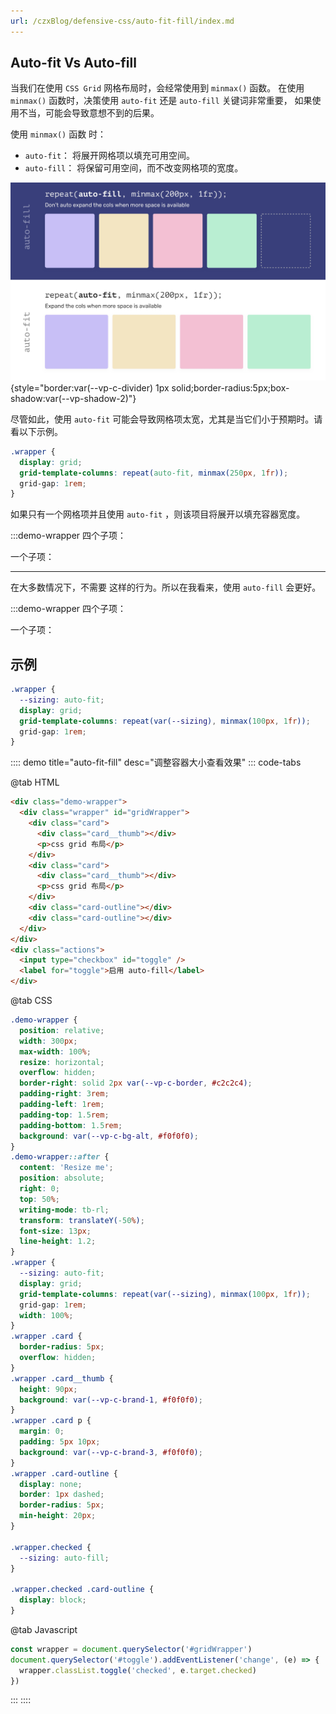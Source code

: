 ```yaml
---
url: /czxBlog/defensive-css/auto-fit-fill/index.md
---
```

## Auto-fit Vs Auto-fill

当我们在使用 `CSS Grid` 网格布局时，会经常使用到 `minmax()` 函数。
在使用 `minmax()` 函数时，决策使用 `auto-fit` 还是 `auto-fill` 关键词非常重要，
如果使用不当，可能会导致意想不到的后果。

使用 `minmax()` 函数 时：

* `auto-fit`： 将展开网格项以填充可用空间。
* `auto-fill`： 将保留可用空间，而不改变网格项的宽度。

![auto fit fill](/images/defensive-css/auto-fit-fill.png){style="border:var(--vp-c-divider) 1px solid;border-radius:5px;box-shadow:var(--vp-shadow-2)"}

尽管如此，使用 `auto-fit` 可能会导致网格项太宽，尤其是当它们小于预期时。请看以下示例。

```css
.wrapper {
  display: grid;
  grid-template-columns: repeat(auto-fit, minmax(250px, 1fr));
  grid-gap: 1rem;
}
```

如果只有一个网格项并且使用 `auto-fit` ，则该项目将展开以填充容器宽度。

:::demo-wrapper
四个子项：

一个子项：

***

在大多数情况下，不需要 这样的行为。所以在我看来，使用 `auto-fill` 会更好。

:::demo-wrapper
四个子项：

一个子项：

## 示例

```css
.wrapper {
  --sizing: auto-fit;
  display: grid;
  grid-template-columns: repeat(var(--sizing), minmax(100px, 1fr));
  grid-gap: 1rem;
}
```

:::: demo title="auto-fit-fill" desc="调整容器大小查看效果"
::: code-tabs

@tab HTML

```html
<div class="demo-wrapper">
  <div class="wrapper" id="gridWrapper">
    <div class="card">
      <div class="card__thumb"></div>
      <p>css grid 布局</p>
    </div>
    <div class="card">
      <div class="card__thumb"></div>
      <p>css grid 布局</p>
    </div>
    <div class="card-outline"></div>
    <div class="card-outline"></div>
  </div>
</div>
<div class="actions">
  <input type="checkbox" id="toggle" />
  <label for="toggle">启用 auto-fill</label>
</div>
```

@tab CSS

```css
.demo-wrapper {
  position: relative;
  width: 300px;
  max-width: 100%;
  resize: horizontal;
  overflow: hidden;
  border-right: solid 2px var(--vp-c-border, #c2c2c4);
  padding-right: 3rem;
  padding-left: 1rem;
  padding-top: 1.5rem;
  padding-bottom: 1.5rem;
  background: var(--vp-c-bg-alt, #f0f0f0);
}
.demo-wrapper::after {
  content: 'Resize me';
  position: absolute;
  right: 0;
  top: 50%;
  writing-mode: tb-rl;
  transform: translateY(-50%);
  font-size: 13px;
  line-height: 1.2;
}
.wrapper {
  --sizing: auto-fit;
  display: grid;
  grid-template-columns: repeat(var(--sizing), minmax(100px, 1fr));
  grid-gap: 1rem;
  width: 100%;
}
.wrapper .card {
  border-radius: 5px;
  overflow: hidden;
}
.wrapper .card__thumb {
  height: 90px;
  background: var(--vp-c-brand-1, #f0f0f0);
}
.wrapper .card p {
  margin: 0;
  padding: 5px 10px;
  background: var(--vp-c-brand-3, #f0f0f0);
}
.wrapper .card-outline {
  display: none;
  border: 1px dashed;
  border-radius: 5px;
  min-height: 20px;
}

.wrapper.checked {
  --sizing: auto-fill;
}

.wrapper.checked .card-outline {
  display: block;
}
```

@tab Javascript

```js
const wrapper = document.querySelector('#gridWrapper')
document.querySelector('#toggle').addEventListener('change', (e) => {
  wrapper.classList.toggle('checked', e.target.checked)
})
```

:::
::::
